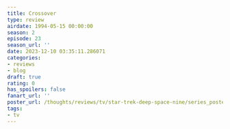 ```yaml
---
title: Crossover
type: review
airdate: 1994-05-15 00:00:00
season: 2
episode: 23
season_url: ''
date: 2023-12-10 03:35:11.286071
categories:
- reviews
- blog
draft: true
rating: 0
has_spoilers: false
fanart_url: ''
poster_url: /thoughts/reviews/tv/star-trek-deep-space-nine/series_poster.jpg
tags:
- tv
---
```


